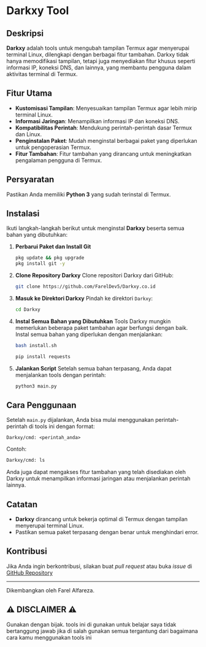# Darkxy Tool

## Deskripsi
**Darkxy** adalah tools untuk mengubah tampilan Termux agar menyerupai terminal Linux, dilengkapi dengan berbagai fitur tambahan. Darkxy tidak hanya memodifikasi tampilan, tetapi juga menyediakan fitur khusus seperti informasi IP, koneksi DNS, dan lainnya, yang membantu pengguna dalam aktivitas terminal di Termux.

## Fitur Utama
- **Kustomisasi Tampilan**: Menyesuaikan tampilan Termux agar lebih mirip terminal Linux.
- **Informasi Jaringan**: Menampilkan informasi IP dan koneksi DNS.
- **Kompatibilitas Perintah**: Mendukung perintah-perintah dasar Termux dan Linux.
- **Penginstalan Paket**: Mudah menginstal berbagai paket yang diperlukan untuk pengoperasian Termux.
- **Fitur Tambahan**: Fitur tambahan yang dirancang untuk meningkatkan pengalaman pengguna di Termux.

## Persyaratan
Pastikan Anda memiliki **Python 3** yang sudah terinstal di Termux.

## Instalasi
Ikuti langkah-langkah berikut untuk menginstal **Darkxy** beserta semua bahan yang dibutuhkan:

1. **Perbarui Paket dan Install Git**
   ```bash
   pkg update && pkg upgrade
   pkg install git -y
   ```

2. **Clone Repository Darkxy**
   Clone repositori Darkxy dari GitHub:
   ```bash
   git clone https://github.com/FarelDev5/Darkxy.co.id
   ```

3. **Masuk ke Direktori Darkxy**
   Pindah ke direktori `Darkxy`:
   ```bash
   cd Darkxy
   ```

4. **Instal Semua Bahan yang Dibutuhkan**
   Tools Darkxy mungkin memerlukan beberapa paket tambahan agar berfungsi dengan baik. Instal semua bahan yang diperlukan dengan menjalankan:
   ```bash
   bash install.sh
   ```
   
   ```bash
   pip install requests
   ```

5. **Jalankan Script**
   Setelah semua bahan terpasang, Anda dapat menjalankan tools dengan perintah:
   ```bash
   python3 main.py
   ```

## Cara Penggunaan
Setelah `main.py` dijalankan, Anda bisa mulai menggunakan perintah-perintah di tools ini dengan format:
```
Darkxy/cmd: <perintah_anda>
```

Contoh:
```bash
Darkxy/cmd: ls
```

Anda juga dapat mengakses fitur tambahan yang telah disediakan oleh Darkxy untuk menampilkan informasi jaringan atau menjalankan perintah lainnya.

## Catatan
- **Darkxy** dirancang untuk bekerja optimal di Termux dengan tampilan menyerupai terminal Linux.
- Pastikan semua paket terpasang dengan benar untuk menghindari error.

## Kontribusi
Jika Anda ingin berkontribusi, silakan buat *pull request* atau buka *issue* di [GitHub Repository](https://github.com/FarelDev5)

---

Dikembangkan oleh Farel Alfareza.

## ⚠ DISCLAIMER ⚠

Gunakan dengan bijak.
tools ini di gunakan untuk belajar
saya tidak bertanggung jawab jika di salah gunakan
semua tergantung dari bagaimana cara kamu menggunakan tools ini
